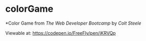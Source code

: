 # colorGame

*Color Game from *The Web Developer Bootcamp* by *Colt Steele*

Viewable at: https://codepen.io/FreeFly/pen/jKRVQp
